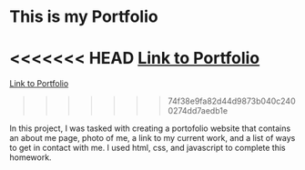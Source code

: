 # This is my Portfolio 
<<<<<<< HEAD
[Link to Portfolio](https://kbentley8.github.io/portfolio/)
=======
[Link to Portfolio](https://kbentley8.github.io/portfoliohmwk2/)
>>>>>>> 74f38e9fa82d44d9873b040c2400274dd7aedb1e
   <p> In this project, I was tasked with creating a portofolio website that contains an about me page, photo of me, a link to my current work, and a list of ways to get in contact with me. I used html, css, and javascript to complete this homework. 
   </p>
